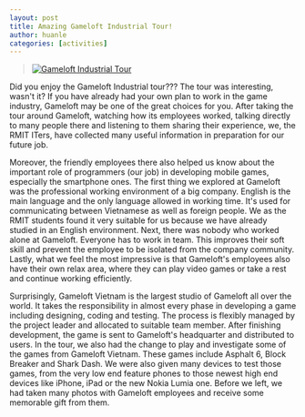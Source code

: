 ```yaml
---
layout: post
title: Amazing Gameloft Industrial Tour!
author: huanle
categories: [activities]
---
```


> [![Gameloft Industrial
Tour](https://googledrive.com/host/0B7i8MgDgsMX3aVNQMUtDbUgzYTQ/uploads/2013/04/dfasdf-300x76.jpg)](https://googledrive.com/host/0B7i8MgDgsMX3aVNQMUtDbUgzYTQ/uploads/2013/04/dfasdf.jpg)

Did you enjoy the Gameloft Industrial tour??? The tour was interesting, wasn't it? If you have
already had your own plan to work in the game industry, Gameloft may be one of the great choices
for you. After taking the tour around Gameloft, watching how its employees worked, talking directly
to many people there and listening to them sharing their experience, we, the RMIT ITers, have
collected many useful information in preparation for our future job.

Moreover, the friendly employees there also helped us know about the important role of programmers
(our job) in developing mobile games, especially the smartphone ones. The first thing we explored
at Gameloft was the professional working environment of a big company. English is the main language
and the only language allowed in working time. It's used for communicating between Vietnamese as
well as foreign people. We as the RMIT students found it very suitable for us because we have
already studied in an English environment. Next, there was nobody who worked alone at Gameloft.
Everyone has to work in team. This improves their soft skill and prevent the employee to be
isolated from the company community. Lastly, what we feel the most impressive is that Gameloft's
employees also have their own relax area, where they can play video games or take a rest and
continue working efficiently.

Surprisingly, Gameloft Vietnam is the largest studio of Gameloft all over the world. It takes the
responsibility in almost every phase in developing a game including designing, coding and testing.
The process is flexibly managed by the project leader and allocated to suitable team member. After
finishing development, the game is sent to Gameloft's headquarter and distributed to users. In the
tour, we also had the change to play and investigate some of the games from Gameloft Vietnam. These
games include Asphalt 6, Block Breaker and Shark Dash. We were also given many devices to test
those games, from the very low end feature phones to those newest high end devices like iPhone,
iPad or the new Nokia Lumia one.  Before we left, we had taken many photos with Gameloft employees
and receive some memorable gift from them.
